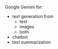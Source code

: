Google Gemini for:
- text generation from
   + text
   + images
   + both
 - chatbot
 - text summarization
